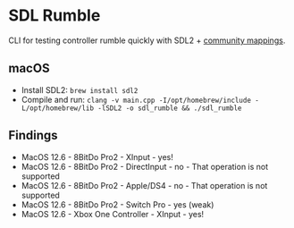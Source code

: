 # SDL Rumble

CLI for testing controller rumble quickly with SDL2 + [community mappings](https://github.com/gabomdq/SDL_GameControllerDB).

## macOS

- Install SDL2: `brew install sdl2`
- Compile and run: `clang -v main.cpp -I/opt/homebrew/include -L/opt/homebrew/lib -lSDL2 -o sdl_rumble && ./sdl_rumble`

## Findings

- MacOS 12.6 - 8BitDo Pro2 - XInput - yes!
- MacOS 12.6 - 8BitDo Pro2 - DirectInput - no - That operation is not supported
- MacOS 12.6 - 8BitDo Pro2 - Apple/DS4 - no - That operation is not supported
- MacOS 12.6 - 8BitDo Pro2 - Switch Pro - yes (weak)
- MacOS 12.6 - Xbox One Controller - XInput - yes!
